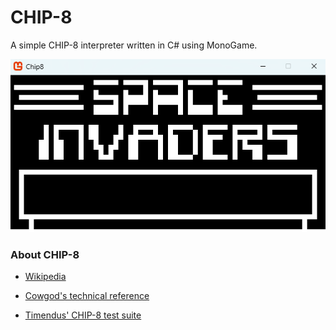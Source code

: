 # CHIP-8
A simple CHIP-8 interpreter written in C# using MonoGame.

![Space Invaders](Chip8/docs/space_invaders.png)

### About CHIP-8
* [Wikipedia](https://en.wikipedia.org/wiki/CHIP-8)

* [Cowgod's technical reference](http://devernay.free.fr/hacks/chip8/C8TECH10.HTM)

* [Timendus' CHIP-8 test suite](https://github.com/Timendus/chip8-test-suite)
